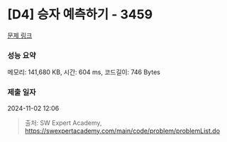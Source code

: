 # [D4] 승자 예측하기 - 3459 

[문제 링크](https://swexpertacademy.com/main/code/problem/problemDetail.do?contestProbId=AWFPoj1qANoDFAV0) 

### 성능 요약

메모리: 141,680 KB, 시간: 604 ms, 코드길이: 746 Bytes

### 제출 일자

2024-11-02 12:06



> 출처: SW Expert Academy, https://swexpertacademy.com/main/code/problem/problemList.do